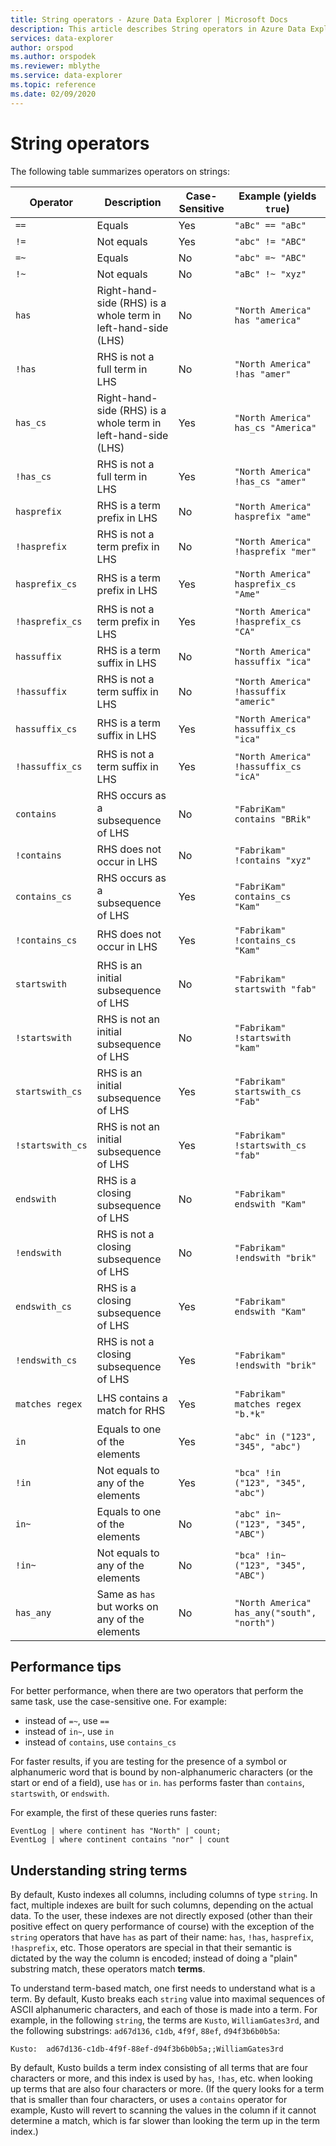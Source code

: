 ```yaml
---
title: String operators - Azure Data Explorer | Microsoft Docs
description: This article describes String operators in Azure Data Explorer.
services: data-explorer
author: orspod
ms.author: orspodek
ms.reviewer: mblythe
ms.service: data-explorer
ms.topic: reference
ms.date: 02/09/2020
---
```

# String operators

The following table summarizes operators on strings:

Operator        |Description                                                       |Case-Sensitive|Example (yields `true`)
----------------|------------------------------------------------------------------|--------------|-----------------------
`==`            |Equals                                                            |Yes           |`"aBc" == "aBc"`
`!=`            |Not equals                                                        |Yes           |`"abc" != "ABC"`
`=~`            |Equals                                                            |No            |`"abc" =~ "ABC"`
`!~`            |Not equals                                                        |No            |`"aBc" !~ "xyz"`
`has`           |Right-hand-side (RHS) is a whole term in left-hand-side (LHS)     |No            |`"North America" has "america"`
`!has`          |RHS is not a full term in LHS                                     |No            |`"North America" !has "amer"` 
`has_cs`        |Right-hand-side (RHS) is a whole term in left-hand-side (LHS)     |Yes           |`"North America" has_cs "America"`
`!has_cs`       |RHS is not a full term in LHS                                     |Yes           |`"North America" !has_cs "amer"` 
`hasprefix`     |RHS is a term prefix in LHS                                       |No            |`"North America" hasprefix "ame"`
`!hasprefix`    |RHS is not a term prefix in LHS                                   |No            |`"North America" !hasprefix "mer"` 
`hasprefix_cs`  |RHS is a term prefix in LHS                                       |Yes           |`"North America" hasprefix_cs "Ame"`
`!hasprefix_cs` |RHS is not a term prefix in LHS                                   |Yes           |`"North America" !hasprefix_cs "CA"` 
`hassuffix`     |RHS is a term suffix in LHS                                       |No            |`"North America" hassuffix "ica"`
`!hassuffix`    |RHS is not a term suffix in LHS                                   |No            |`"North America" !hassuffix "americ"`
`hassuffix_cs`  |RHS is a term suffix in LHS                                       |Yes           |`"North America" hassuffix_cs "ica"`
`!hassuffix_cs` |RHS is not a term suffix in LHS                                   |Yes           |`"North America" !hassuffix_cs "icA"`
`contains`      |RHS occurs as a subsequence of LHS                                |No            |`"FabriKam" contains "BRik"`
`!contains`     |RHS does not occur in LHS                                         |No            |`"Fabrikam" !contains "xyz"`
`contains_cs`   |RHS occurs as a subsequence of LHS                                |Yes           |`"FabriKam" contains_cs "Kam"`
`!contains_cs`  |RHS does not occur in LHS                                         |Yes           |`"Fabrikam" !contains_cs "Kam"`
`startswith`    |RHS is an initial subsequence of LHS                              |No            |`"Fabrikam" startswith "fab"`
`!startswith`   |RHS is not an initial subsequence of LHS                          |No            |`"Fabrikam" !startswith "kam"`
`startswith_cs` |RHS is an initial subsequence of LHS                              |Yes           |`"Fabrikam" startswith_cs "Fab"`
`!startswith_cs`|RHS is not an initial subsequence of LHS                          |Yes           |`"Fabrikam" !startswith_cs "fab"`
`endswith`      |RHS is a closing subsequence of LHS                               |No            |`"Fabrikam" endswith "Kam"`
`!endswith`     |RHS is not a closing subsequence of LHS                           |No            |`"Fabrikam" !endswith "brik"`
`endswith_cs`   |RHS is a closing subsequence of LHS                               |Yes           |`"Fabrikam" endswith "Kam"`
`!endswith_cs`  |RHS is not a closing subsequence of LHS                           |Yes           |`"Fabrikam" !endswith "brik"`
`matches regex` |LHS contains a match for RHS                                      |Yes           |`"Fabrikam" matches regex "b.*k"`
`in`            |Equals to one of the elements                                     |Yes           |`"abc" in ("123", "345", "abc")`
`!in`           |Not equals to any of the elements                                 |Yes           |`"bca" !in ("123", "345", "abc")`
`in~`           |Equals to one of the elements                                     |No            |`"abc" in~ ("123", "345", "ABC")`
`!in~`          |Not equals to any of the elements                                 |No            |`"bca" !in~ ("123", "345", "ABC")`
`has_any`       |Same as `has` but works on any of the elements                    |No            |`"North America" has_any("south", "north")`

## Performance tips

For better performance, when there are two operators that perform the same task, use the case-sensitive one.
For example:

* instead of `=~`, use `==`
* instead of `in~`, use `in`
* instead of `contains`, use `contains_cs`

For faster results, if you are testing for the presence of a symbol or alphanumeric word that is bound by non-alphanumeric characters (or the start or end of a field), use `has` or `in`. `has` performs faster than `contains`, `startswith`, or `endswith`.

For example, the first of these queries runs faster:

```
EventLog | where continent has "North" | count;
EventLog | where continent contains "nor" | count
```

## Understanding string terms

By default, Kusto indexes all columns, including columns of type `string`.
In fact, multiple indexes are built for such columns, depending on the actual
data. To the user, these indexes are not directly exposed (other than their
positive effect on query performance of course) with the exception of the
`string` operators that have `has` as part of their name: `has`, `!has`,
`hasprefix`, `!hasprefix`, etc. Those operators are special in that their semantic
is dictated by the way the column is encoded; instead of doing a "plain"
substring match, these operators match **terms**.

To understand term-based match, one first needs to understand what is a
term. By default, Kusto breaks each `string` value into maximal sequences of
ASCII alphanumeric characters, and each of those is made into a term. For example,
in the following `string`, the terms are `Kusto`, `WilliamGates3rd`, and
the following substrings: `ad67d136`, `c1db`, `4f9f`, `88ef`, `d94f3b6b0b5a`:

```
Kusto:  ad67d136-c1db-4f9f-88ef-d94f3b6b0b5a;;WilliamGates3rd
```

By default, Kusto builds a term index consisting of all terms that are
four characters or more, and this index is used by `has`, `!has`, etc.
when looking up terms that are also four characters or more. (If the query
looks for a term that is smaller than four characters, or uses a `contains`
operator for example, Kusto will revert to scanning the values in the column
if it cannot determine a match, which is far slower than looking the term
up in the term index.)


